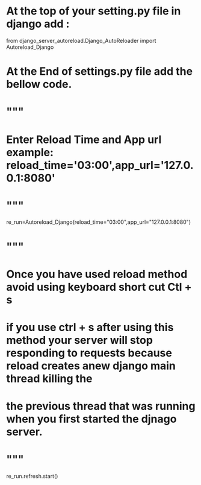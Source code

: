 

# At the  top of your setting.py file in django add :

from django_server_autoreload.Django_AutoReloader import Autoreload_Django    


# At the End of settings.py file add the bellow code.
# """
# Enter Reload Time and App url example: reload_time='03:00',app_url='127.0.0.1:8080'
# """
re_run=Autoreload_Django(reload_time="03:00",app_url="127.0.0.1:8080")   
#  """
#                         Once you have used  reload method avoid using keyboard short cut Ctl + s
#                         if you use ctrl + s after using this method your server will stop responding to requests because reload creates anew django main thread killing the 
#                         the previous thread that was running when you first started the djnago server.
# """
re_run.refresh.start() 




